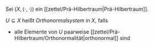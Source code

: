 Sei $(X, \langle \cdot, \cdot \rangle)$ ein [[zettel/Prä-Hilbertraum|Prä-Hilbertraum]].

$U \subseteq X$ heißt *Orthonormalsystem* in $X$, falls
- alle Elemente von $U$ paarweise [[zettel/Prä-Hilbertraum/Orthonormalität|orthonormal]] sind